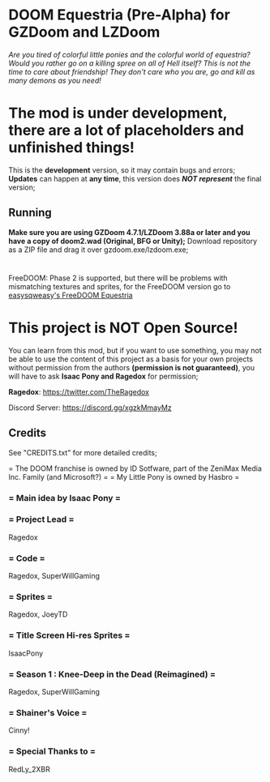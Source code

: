 # DOOM Equestria (Pre-Alpha) for GZDoom and LZDoom

*Are you tired of colorful little ponies and the colorful world of equestria? Would you rather go on a killing spree on all of Hell itself? This is not the time to care about friendship! They don't care who you are, go and kill as many demons as you need!*

# The mod is under development, there are a lot of placeholders and unfinished things!
This is the **development** version, so it may contain bugs and errors;
**Updates** can happen at **any time**, this version does ***NOT represent*** the final version;

## Running

**Make sure you are using GZDoom 4.7.1/LZDoom 3.88a or later and you have a copy of doom2.wad (Original, BFG or Unity);**
Download repository as a ZIP file and drag it over gzdoom.exe/lzdoom.exe;
#
FreeDOOM: Phase 2 is supported, but there will be problems with mismatching textures and sprites,
for the FreeDOOM version go to [easysqweasy's FreeDOOM Equestria](https://github.com/easysqweasy/FreeDOOM-Equestria)

# This project is **NOT Open Source**!
You can learn from this mod, but if you want to use something, you may not be able to use the content of this project as a basis for your own projects without permission from the authors **(permission is not guaranteed)**, you will have to ask **Isaac Pony and Ragedox** for permission;

**Ragedox**: https://twitter.com/TheRagedox

Discord Server: https://discord.gg/xgzkMmayMz

## Credits
See "CREDITS.txt" for more detailed credits;

= The DOOM franchise is owned by ID Sotfware, part of the ZeniMax Media Inc. Family (and Microsoft?) =
= My Little Pony is owned by Hasbro =

### = Main idea by Isaac Pony =

### = Project Lead =
Ragedox

### = Code =
Ragedox, SuperWillGaming 

### = Sprites =
Ragedox, JoeyTD

### = Title Screen Hi-res Sprites =
IsaacPony

### = Season 1 : Knee-Deep in the Dead (Reimagined) =
Ragedox, SuperWillGaming

### = Shainer's Voice =
Cinny!

### = Special Thanks to =
RedLy_2XBR
